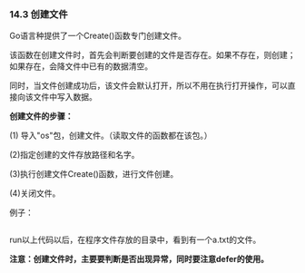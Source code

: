 ### 14.3 创建文件

Go语言种提供了一个Create\(\)函数专门创建文件。

该函数在创建文件时，首先会判断要创建的文件是否存在。如果不存在，则创建；如果存在，会降文件中已有的数据清空。

同时，当文件创建成功后，该文件会默认打开，所以不用在执行打开操作，可以直接向该文件中写入数据。



**创建文件的步骤：**

\(1\) 导入"os"包，创建文件。（读取文件的函数都在该包。）

\(2\)指定创建的文件存放路径和名字。

\(3\)执行创建文件Create\(\)函数，进行文件创建。

\(4\)关闭文件。



例子：

```go

```



run以上代码以后，在程序文件存放的目录中，看到有一个a.txt的文件。

**注意：创建文件时，主要要判断是否出现异常，同时要注意defer的使用。**

